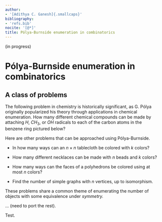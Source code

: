 ```yaml
---
author:
- '[Adithya C. Ganesh]{.smallcaps}'
bibliography:
- 'refs.bib'
nocite: '[@*]'
title: Pólya-Burnside enumeration in combinatorics
---
```


(in progress)

# Pólya-Burnside enumeration in combinatorics

## A class of problems

The following problem in chemistry is historically significant, as G. Pólya originally popularized his theory through applications in chemical enumeration.  How many different chemical compounds can be made by attaching $H$, $CH_3$, or $OH$ radicals to each of the carbon atoms in the benzene ring pictured below?

Here are other problems that can be approached using Pólya-Burnside.

- In how many ways can an $n \times n$ tablecloth be colored with $k$ colors?

- How many different necklaces can be made with $n$ beads and $k$ colors?

- How many ways can the faces of a polyhedrons be colored using at most $n$ colors?

- Find the number of simple graphs with $n$ vertices, up to isomorphism.

These problems share a common theme of enumerating the number of objects with some equivalence under *symmetry.*

... (need to port the rest).

Test.
